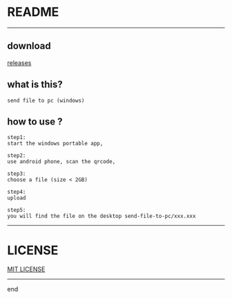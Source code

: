 # README #

---

## download
[releases](./releases)

## what is this?
```text
send file to pc (windows)
```

## how to use ?
```text
step1: 
start the windows portable app,

step2:
use android phone, scan the qrcode,

step3:
choose a file (size < 2GB)

step4:
upload

step5:
you will find the file on the desktop send-file-to-pc/xxx.xxx
```

---

# LICENSE

[MIT LICENSE](./LICENSE)

---

end